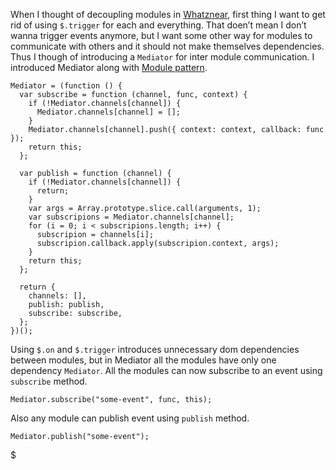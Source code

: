 When I thought of decoupling modules in [Whatznear](http://whatznear.com), first thing I want to get rid of using `$.trigger` for each and everything. That doen’t mean I don’t wanna trigger events anymore, but I want some other way for modules to communicate with others and it should not make themselves dependencies. Thus I though of introducing a `Mediator` for inter module communication. I introduced Mediator along with [Module pattern](/2014/11/javascript-extending-module.html).

    Mediator = (function () {
      var subscribe = function (channel, func, context) {
        if (!Mediator.channels[channel]) {
          Mediator.channels[channel] = [];
        }
        Mediator.channels[channel].push({ context: context, callback: func });
        return this;
      };

      var publish = function (channel) {
        if (!Mediator.channels[channel]) {
          return;
        }
        var args = Array.prototype.slice.call(arguments, 1);
        var subscripions = Mediator.channels[channel];
        for (i = 0; i < subscripions.length; i++) {
          subscripion = channels[i];
          subscripion.callback.apply(subscripion.context, args);
        }
        return this;
      };

      return {
        channels: [],
        publish: publish,
        subscribe: subscribe,
      };
    })();

Using `$.on` and `$.trigger` introduces unnecessary dom dependencies between modules, but in Mediator all the modules have only one dependency `Mediator`. All the modules can now subscribe to an event using `subscribe` method.

    Mediator.subscribe("some-event", func, this);

Also any module can publish event using `publish` method.

    Mediator.publish("some-event");

$
